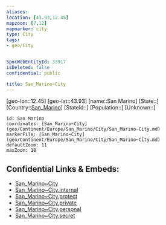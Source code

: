 ```yaml
---
aliases: 
location: [43.93,12.45]
mapzoom: [7,12] 
mapmarker: city 
type: City
tags:
- geo/City


SpocWebEntityId: 33917
isDeleted: false
confidential: public

title: San_Marino~City
---
```

[geo-lon::12.45]
[geo-lat::43.93]
[name::San Marino]
[State::]
[Country::[San_Marino](geo/Continent/Europe/San_Marino.md)]
[StateId::]
[Population::]
[Unknown::]


```leaflet
id: San Marino
coordinates: [San_Marino~City](geo/Continent/Europe/San_Marino/City/San_Marino~City.md)
markerFile: [San_Marino~City](geo/Continent/Europe/San_Marino/City/San_Marino~City.md)
defaultZoom: 11 
maxZoom: 18
```


## Confidential Links & Embeds: 
- [San_Marino~City](../../../../../../_public/geo/Continent/Europe/San_Marino/City/San_Marino~City.md) 
- [San_Marino~City.internal](../../../../../../_internal/geo/Continent/Europe/San_Marino/City/San_Marino~City.internal.md) 
- [San_Marino~City.protect](../../../../../../_protect/geo/Continent/Europe/San_Marino/City/San_Marino~City.protect.md) 
- [San_Marino~City.private](../../../../../../_private/geo/Continent/Europe/San_Marino/City/San_Marino~City.private.md) 
- [San_Marino~City.personal](../../../../../../_personal/geo/Continent/Europe/San_Marino/City/San_Marino~City.personal.md) 
- [San_Marino~City.secret](../../../../../../_secret/geo/Continent/Europe/San_Marino/City/San_Marino~City.secret.md) 
